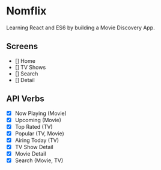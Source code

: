 # Nomflix

Learning React and ES6 by building a Movie Discovery App.

## Screens

- [] Home
- [] TV Shows
- [] Search
- [] Detail

## API Verbs

- [x] Now Playing (Movie)
- [x] Upcoming (Movie)
- [x] Top Rated (TV)
- [x] Popular (TV, Movie)
- [x] Airing Today (TV)
- [x] TV Show Detail
- [x] Movie Detail
- [x] Search (Movie, TV)
